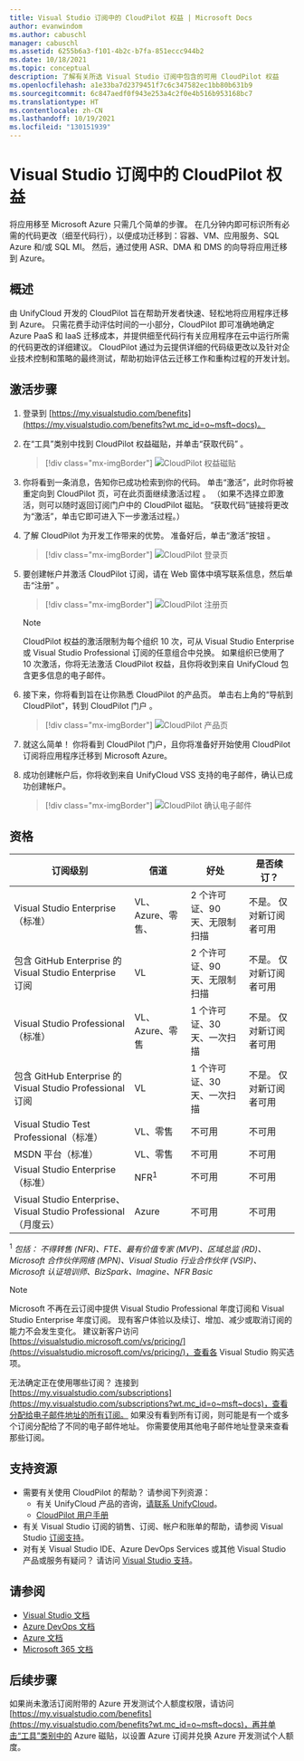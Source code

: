 ```yaml
---
title: Visual Studio 订阅中的 CloudPilot 权益 | Microsoft Docs
author: evanwindom
ms.author: cabuschl
manager: cabuschl
ms.assetid: 6255b6a3-f101-4b2c-b7fa-851eccc944b2
ms.date: 10/18/2021
ms.topic: conceptual
description: 了解有关所选 Visual Studio 订阅中包含的可用 CloudPilot 权益
ms.openlocfilehash: a1e33ba7d2379451f7c6c347582ec1bb80b631b9
ms.sourcegitcommit: 6c847aedf0f943e253a4c2f0e4b516b953168bc7
ms.translationtype: HT
ms.contentlocale: zh-CN
ms.lasthandoff: 10/19/2021
ms.locfileid: "130151939"
---
```

# <a name="the-cloudpilot-benefit-in-visual-studio-subscriptions"></a>Visual Studio 订阅中的 CloudPilot 权益
将应用移至 Microsoft Azure 只需几个简单的步骤。 在几分钟内即可标识所有必需的代码更改（细至代码行），以便成功迁移到：容器、VM、应用服务、SQL Azure 和/或 SQL MI。 然后，通过使用 ASR、DMA 和 DMS 的向导将应用迁移到 Azure。

## <a name="overview"></a>概述
由 UnifyCloud 开发的 CloudPilot 旨在帮助开发者快速、轻松地将应用程序迁移到 Azure。  只需花费手动评估时间的一小部分，CloudPilot 即可准确地确定 Azure PaaS 和 IaaS 迁移成本，并提供细至代码行有关应用程序在云中运行所需的代码更改的详细建议。 CloudPilot 通过为云提供详细的代码级更改以及针对企业技术控制和策略的最终测试，帮助初始评估云迁移工作和重构过程的开发计划。

## <a name="activation-steps"></a>激活步骤
1. 登录到 [https://my.visualstudio.com/benefits](https://my.visualstudio.com/benefits?wt.mc_id=o~msft~docs)。

2. 在“工具”类别中找到 CloudPilot 权益磁贴，并单击“获取代码”  。

   > [!div class="mx-imgBorder"]
   > ![CloudPilot 权益磁贴](_img/vs-cloudpilot/vs-cloudpilot-tile-ent.png)

0. 你将看到一条消息，告知你已成功检索到你的代码。  单击“激活”，此时你将被重定向到 CloudPilot 页，可在此页面继续激活过程  。  （如果不选择立即激活，则可以随时返回订阅门户中的 CloudPilot 磁贴。  “获取代码”链接将更改为“激活”，单击它即可进入下一步激活过程。）

0. 了解 CloudPilot 为开发工作带来的优势。  准备好后，单击“激活”按钮  。

   > [!div class="mx-imgBorder"]
   > ![CloudPilot 登录页](_img/vs-cloudpilot/vs-cloudpilot-landing.png)

0. 要创建帐户并激活 CloudPilot 订阅，请在 Web 窗体中填写联系信息，然后单击“注册”  。

   > [!div class="mx-imgBorder"]
   > ![CloudPilot 注册页](_img/vs-cloudpilot/vs-cloudpilot-register.png)

   > [!NOTE]
   > CloudPilot 权益的激活限制为每个组织 10 次，可从 Visual Studio Enterprise 或 Visual Studio Professional 订阅的任意组合中兑换。  如果组织已使用了 10 次激活，你将无法激活 CloudPilot 权益，且你将收到来自 UnifyCloud 包含更多信息的电子邮件。

0. 接下来，你将看到旨在让你熟悉 CloudPilot 的产品页。  单击右上角的“导航到 CloudPilot”，转到 CloudPilot 门户  。

    > [!div class="mx-imgBorder"]
    > ![CloudPilot 产品页](_img/vs-cloudpilot/vs-cloudpilot-navigate.png)

0. 就这么简单！  你将看到 CloudPilot 门户，且你将准备好开始使用 CloudPilot 订阅将应用程序迁移到 Microsoft Azure。

0. 成功创建帐户后，你将收到来自 UnifyCloud VSS 支持的电子邮件，确认已成功创建帐户。

    > [!div class="mx-imgBorder"]
    > ![CloudPilot 确认电子邮件](_img/vs-cloudpilot/vs-cloudpilot-email.png)

## <a name="eligibility"></a>资格

| 订阅级别                                                 |     信道                                            | 好处                                                          | 是否续订？    |
|--------------------------------------------------------------------|---------------------------------------------------------|------------------------------------------------------------------|---------------|
| Visual Studio Enterprise（标准）   | VL、Azure、零售、 | 2 个许可证、90 天、无限制扫描       |  不是。  仅对新订阅者可用          |
| 包含 GitHub Enterprise 的 Visual Studio Enterprise 订阅   | VL | 2 个许可证、90 天、无限制扫描       |  不是。  仅对新订阅者可用          |
| Visual Studio Professional（标准） | VL、Azure、零售                                       | 1 个许可证、30 天、一次扫描                                                            |  不是。  仅对新订阅者可用           |
| 包含 GitHub Enterprise 的 Visual Studio Professional 订阅 | VL | 1 个许可证、30 天、一次扫描                                                            |  不是。  仅对新订阅者可用           |
| Visual Studio Test Professional（标准）                         | VL、零售                                              | 不可用                                             |  不可用           |
| MSDN 平台（标准）                                          | VL、零售                                              | 不可用                                              |  不可用          |
| Visual Studio Enterprise（标准）  | NFR<sup>1</sup> |不可用  | 不可用 |
| Visual Studio Enterprise、Visual Studio Professional（月度云） | Azure | 不可用 | 不可用 |

<sup>1</sup>  *包括：  不得转售 (NFR)、FTE、最有价值专家 (MVP)、区域总监 (RD)、Microsoft 合作伙伴网络 (MPN)、Visual Studio 行业合作伙伴 (VSIP)、Microsoft 认证培训师、BizSpark、Imagine、NFR Basic*

> [!NOTE]
> Microsoft 不再在云订阅中提供 Visual Studio Professional 年度订阅和 Visual Studio Enterprise 年度订阅。 现有客户体验以及续订、增加、减少或取消订阅的能力不会发生变化。 建议新客户访问 [https://visualstudio.microsoft.com/vs/pricing/](https://visualstudio.microsoft.com/vs/pricing/)，查看各 Visual Studio 购买选项。

无法确定正在使用哪些订阅？  连接到 [https://my.visualstudio.com/subscriptions](https://my.visualstudio.com/subscriptions?wt.mc_id=o~msft~docs)，查看分配给电子邮件地址的所有订阅。 如果没有看到所有订阅，则可能是有一个或多个订阅分配给了不同的电子邮件地址。  你需要使用其他电子邮件地址登录来查看那些订阅。

## <a name="support-resources"></a>支持资源
- 需要有关使用 CloudPilot 的帮助？  请参阅下列资源：
  - 有关 UnifyCloud 产品的咨询，[请联系 UnifyCloud](https://www.unifycloud.com/contacts/)。
  - [CloudPilot 用户手册](https://www.cloudatlasinc.com/cloudpilot/doc/CloudPilot-User-Manual.pdf )
- 有关 Visual Studio 订阅的销售、订阅、帐户和账单的帮助，请参阅 Visual Studio [订阅支持](https://aka.ms/vssubscriberhelp)。
- 对有关 Visual Studio IDE、Azure DevOps Services 或其他 Visual Studio 产品或服务有疑问？  请访问 [Visual Studio 支持](https://visualstudio.microsoft.com/support/)。

## <a name="see-also"></a>请参阅
- [Visual Studio 文档](/visualstudio/)
- [Azure DevOps 文档](/azure/devops/)
- [Azure 文档](/azure/)
- [Microsoft 365 文档](/microsoft-365/)

## <a name="next-steps"></a>后续步骤
如果尚未激活订阅附带的 Azure 开发测试个人额度权限，请访问 [https://my.visualstudio.com/benefits](https://my.visualstudio.com/benefits?wt.mc_id=o~msft~docs)，再并单击“工具”类别中的 Azure 磁贴，以设置 Azure 订阅并兑换 Azure 开发测试个人额度。